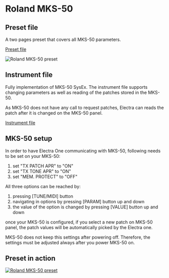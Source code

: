 # Roland MKS-50

## Preset file
A two pages preset that covers all MKS-50 parameters.

[Preset file](https://github.com/martinpavlas/electra.one/raw/master/presets/roland-mks50.json)

![Roland MKS-50 preset](https://github.com/martinpavlas/electra.one/raw/master/docs/synths/Roland/mks-50-preset.png)


## Instrument file
Fully implementation of MKS-50 SysEx. The instrument file supports changing parameters as well as reading of the patches stored in the MKS-50.

As MKS-50 does not have any call to request patches, Electra can reads the patch after it is changed on the MKS-50 panel.

[Instrument file](https://github.com/martinpavlas/electra.one/raw/master/presets/roland-mks50.json)


## MKS-50 setup
In order to have Electra One communicating with MKS-50, following needs to be set on your MKS-50:


1. set "TX PATCH APR" to "ON"
1. set "TX TONE APR" to "ON"
1. set "MEM. PROTECT" to "OFF"


All three options can be reached by:

1. pressing [TUNE/MIDI] button
1. navigating in options by pressing [PARAM] button up and down
1. the value of the option is changed by pressing [VALUE] button up and down

once your MKS-50 is configured, if you select a new patch on MKS-50 panel, the patch values will be automatically picked by the Electra one.

MKS-50 does not keep this settings after powering off. Therefore, the settings must be adjusted always after you power MKS-50 on.

## Preset in action

[![Roland MKS-50 preset](https://github.com/martinpavlas/electra.one/raw/master/docs/synths/Roland/mks-50-demo.png)](https://www.youtube.com/watch?v=QdbkWXKy0sI)
